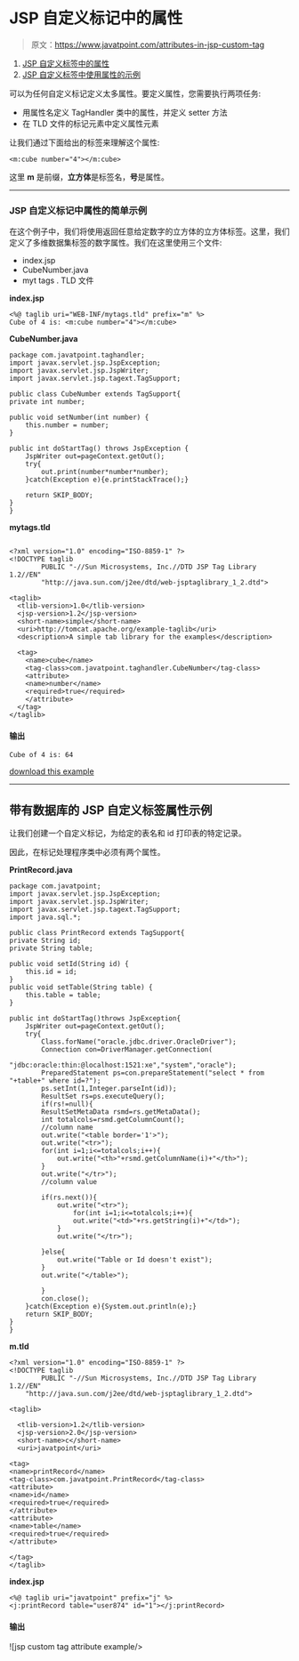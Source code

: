 # JSP 自定义标记中的属性

> 原文：<https://www.javatpoint.com/attributes-in-jsp-custom-tag>

1.  [JSP 自定义标签中的属性](#)
2.  [JSP 自定义标签中使用属性的示例](#)

可以为任何自定义标记定义太多属性。要定义属性，您需要执行两项任务:

*   用属性名定义 TagHandler 类中的属性，并定义 setter 方法
*   在 TLD 文件的标记元素中定义属性元素

让我们通过下面给出的标签来理解这个属性:

```
<m:cube number="4"></m:cube>

```

这里 **m** 是前缀，**立方体**是标签名，**号**是属性。

* * *

### JSP 自定义标记中属性的简单示例

在这个例子中，我们将使用返回任意给定数字的立方体的立方体标签。这里，我们定义了多维数据集标签的数字属性。我们在这里使用三个文件:

*   index.jsp
*   CubeNumber.java
*   myt tags . TLD 文件

**index.jsp**

```
<%@ taglib uri="WEB-INF/mytags.tld" prefix="m" %>
Cube of 4 is: <m:cube number="4"></m:cube>

```

**CubeNumber.java**

```
package com.javatpoint.taghandler;
import javax.servlet.jsp.JspException;
import javax.servlet.jsp.JspWriter;
import javax.servlet.jsp.tagext.TagSupport;

public class CubeNumber extends TagSupport{
private int number;

public void setNumber(int number) {
	this.number = number;
}

public int doStartTag() throws JspException {
	JspWriter out=pageContext.getOut();
	try{
		out.print(number*number*number);
	}catch(Exception e){e.printStackTrace();}

	return SKIP_BODY;
}
}

```

**mytags.tld**

```

<?xml version="1.0" encoding="ISO-8859-1" ?>
<!DOCTYPE taglib
        PUBLIC "-//Sun Microsystems, Inc.//DTD JSP Tag Library 1.2//EN"
        "http://java.sun.com/j2ee/dtd/web-jsptaglibrary_1_2.dtd">

<taglib>
  <tlib-version>1.0</tlib-version>
  <jsp-version>1.2</jsp-version>
  <short-name>simple</short-name>
  <uri>http://tomcat.apache.org/example-taglib</uri>
  <description>A simple tab library for the examples</description>

  <tag>
    <name>cube</name>
    <tag-class>com.javatpoint.taghandler.CubeNumber</tag-class>
    <attribute>
    <name>number</name>
    <required>true</required>
    </attribute>
  </tag>
</taglib>

```

#### 输出

```
Cube of 4 is: 64

```

[download this example](https://static.javatpoint.com/src/jsp/customattribute.zip)

* * *

## 带有数据库的 JSP 自定义标签属性示例

让我们创建一个自定义标记，为给定的表名和 id 打印表的特定记录。

因此，在标记处理程序类中必须有两个属性。

**PrintRecord.java**

```
package com.javatpoint;
import javax.servlet.jsp.JspException;
import javax.servlet.jsp.JspWriter;
import javax.servlet.jsp.tagext.TagSupport;
import java.sql.*;

public class PrintRecord extends TagSupport{
private String id;
private String table;

public void setId(String id) {
	this.id = id;
}
public void setTable(String table) {
	this.table = table;
}

public int doStartTag()throws JspException{
	JspWriter out=pageContext.getOut();
	try{ 
		Class.forName("oracle.jdbc.driver.OracleDriver");
		Connection con=DriverManager.getConnection(
                 "jdbc:oracle:thin:@localhost:1521:xe","system","oracle");
		PreparedStatement ps=con.prepareStatement("select * from "+table+" where id=?");
		ps.setInt(1,Integer.parseInt(id));
		ResultSet rs=ps.executeQuery();
		if(rs!=null){
		ResultSetMetaData rsmd=rs.getMetaData();
		int totalcols=rsmd.getColumnCount();
		//column name
		out.write("<table border='1'>");
		out.write("<tr>");
		for(int i=1;i<=totalcols;i++){
			out.write("<th>"+rsmd.getColumnName(i)+"</th>");
		}
		out.write("</tr>");
		//column value

		if(rs.next()){
			out.write("<tr>");
				for(int i=1;i<=totalcols;i++){
				out.write("<td>"+rs.getString(i)+"</td>");
			}
			out.write("</tr>");

		}else{
			out.write("Table or Id doesn't exist");
		}
		out.write("</table>");

		}
		con.close();
	}catch(Exception e){System.out.println(e);}
	return SKIP_BODY;
}
}

```

**m.tld**

```
<?xml version="1.0" encoding="ISO-8859-1" ?>  
<!DOCTYPE taglib  
        PUBLIC "-//Sun Microsystems, Inc.//DTD JSP Tag Library 1.2//EN"  
    "http://java.sun.com/j2ee/dtd/web-jsptaglibrary_1_2.dtd">  

<taglib>

  <tlib-version>1.2</tlib-version>
  <jsp-version>2.0</jsp-version>
  <short-name>c</short-name>
  <uri>javatpoint</uri>

<tag>
<name>printRecord</name>
<tag-class>com.javatpoint.PrintRecord</tag-class>
<attribute>
<name>id</name>
<required>true</required>
</attribute>
<attribute>
<name>table</name>
<required>true</required>
</attribute>

</tag>
</taglib>

```

**index.jsp**

```
<%@ taglib uri="javatpoint" prefix="j" %>
<j:printRecord table="user874" id="1"></j:printRecord>

```

#### 输出

![jsp custom tag attribute example/>

<div id=](../img/79fe865108b5e6acfa10df833bc46b29.png) [download this example](https://static.javatpoint.com/src/jsp/customtagattribute.zip)